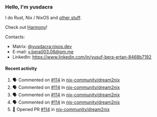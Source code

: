 ### Hello, I'm yusdacra

I do Rust, Nix / NixOS and [other stuff](https://yusdacra.gitlab.io/about).

Check out [Harmony](https://harmonyapp.io)!

Contacts:
- Matrix: [@yusdacra:nixos.dev](https://matrix.to/#/@yusdacra:nixos.dev)
- E-mail: y.bera003.06@pm.me
- LinkedIn: https://www.linkedin.com/in/yusuf-bera-ertan-8468b7192

#### Recent activity

<!--START_SECTION:activity-->
1. 🗣 Commented on [#114](https://github.com/nix-community/dream2nix/issues/114) in [nix-community/dream2nix](https://github.com/nix-community/dream2nix)
2. 🗣 Commented on [#114](https://github.com/nix-community/dream2nix/issues/114) in [nix-community/dream2nix](https://github.com/nix-community/dream2nix)
3. 🗣 Commented on [#114](https://github.com/nix-community/dream2nix/issues/114) in [nix-community/dream2nix](https://github.com/nix-community/dream2nix)
4. 🗣 Commented on [#114](https://github.com/nix-community/dream2nix/issues/114) in [nix-community/dream2nix](https://github.com/nix-community/dream2nix)
5. 💪 Opened PR [#114](https://github.com/nix-community/dream2nix/pull/114) in [nix-community/dream2nix](https://github.com/nix-community/dream2nix)
<!--END_SECTION:activity-->
